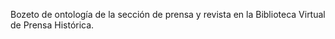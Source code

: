 Bozeto de ontología de la sección de prensa y revista en la Biblioteca Virtual de Prensa Histórica.
